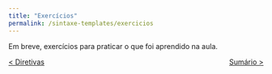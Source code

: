 ```yaml
---
title: "Exercícios"
permalink: /sintaxe-templates/exercicios
---
```


Em breve, exercícios para praticar o que foi aprendido na aula.

<span style="display: flex; justify-content: space-between;"><span>[&lt; Diretivas](diretivas.html "Voltar")</span> <span>[Sumário &gt;](../ "Próximo")</span></span>
